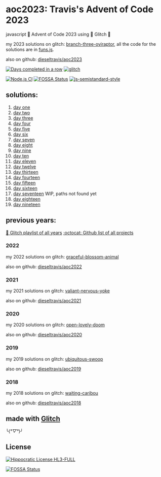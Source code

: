 # aoc2023: Travis's Advent of Code 2023

javascript 🎄 Advent of Code 2023 using 🎏 Glitch 🎏

my 2023 solutions on glitch: [branch-three-oviraptor](https://branch-three-oviraptor.glitch.me/), all the code for the solutions are in [funs.js](https://github.com/dieseltravis/aoc2023/blob/main/public/funs.js).

also on github: [dieseltravis/aoc2023](https://github.com/dieseltravis/aoc2023)

[![Days completed in a row](https://img.shields.io/badge/⭐%20days%20in%20a%20row-16-blueviolet)](https://adventofcode.com/2023/) [![glitch](https://shields.io/badge/glitch-%F0%9F%91%8D%F0%9F%8E%8F-blue?logo=glitch&logoColor=violet)](https://glitch.com/)

[![Node.js CI](https://github.com/dieseltravis/aoc2023/actions/workflows/node.js.yml/badge.svg)](https://github.com/dieseltravis/aoc2023/actions/workflows/node.js.yml) [![FOSSA Status](https://app.fossa.com/api/projects/git%2Bgithub.com%2Fdieseltravis%2Faoc2023.svg?type=shield)](https://app.fossa.com/projects/git%2Bgithub.com%2Fdieseltravis%2Faoc2023?ref=badge_shield) [![js-semistandard-style](https://img.shields.io/badge/code%20style-semistandard-brightgreen.svg?logo=javascript)](https://github.com/standard/semistandard)

## solutions:
1. [day one](https://branch-three-oviraptor.glitch.me/day/01)
2. [day two](https://branch-three-oviraptor.glitch.me/day/02)
3. [day three](https://branch-three-oviraptor.glitch.me/day/03)
4. [day four](https://branch-three-oviraptor.glitch.me/day/04)
5. [day five](https://branch-three-oviraptor.glitch.me/day/05)
6. [day six](https://branch-three-oviraptor.glitch.me/day/06)
7. [day seven](https://branch-three-oviraptor.glitch.me/day/07)
8. [day eight](https://branch-three-oviraptor.glitch.me/day/08)
9. [day nine](https://branch-three-oviraptor.glitch.me/day/09)
10. [day ten](https://branch-three-oviraptor.glitch.me/day/10)
11. [day eleven](https://branch-three-oviraptor.glitch.me/day/11)
12. [day twelve](https://branch-three-oviraptor.glitch.me/day/12)
13. [day thirteen](https://branch-three-oviraptor.glitch.me/day/13)
14. [day fourteen](https://branch-three-oviraptor.glitch.me/day/14)
15. [day fifteen](https://branch-three-oviraptor.glitch.me/day/15)
16. [day sixteen](https://branch-three-oviraptor.glitch.me/day/16)
17. [day seventeen](https://branch-three-oviraptor.glitch.me/day/17) WIP, paths not found yet
18. [day eighteen](https://branch-three-oviraptor.glitch.me/day/18)
19. [day nineteen](https://branch-three-oviraptor.glitch.me/day/19)
<!-- 
20. [day twenty](https://branch-three-oviraptor.glitch.me/day/20)
21. [day twentyone](https://branch-three-oviraptor.glitch.me/day/21)
22. [day twentytwo](https://branch-three-oviraptor.glitch.me/day/22)
23. [day twentythree](https://branch-three-oviraptor.glitch.me/day/23)
24. [day twentyfour](https://branch-three-oviraptor.glitch.me/day/24)
25. [day twentyfive](https://branch-three-oviraptor.glitch.me/day/25)
    -->

## previous years:

[🎏 Glitch playlist of all years](https://glitch.com/@travishardiman/advent-of-code)
[:octocat: Github list of all projects](https://github.com/stars/dieseltravis/lists/advent-of-code)

### 2022

my 2022 solutions on glitch: [graceful-blossom-animal](https://graceful-blossom-animal.glitch.me/)

also on github: [dieseltravis/aoc2022](https://github.com/dieseltravis/aoc2022)

### 2021

my 2021 solutions on glitch: [valiant-nervous-yoke](https://valiant-nervous-yoke.glitch.me/)

also on github: [dieseltravis/aoc2021](https://github.com/dieseltravis/aoc2021)

### 2020

my 2020 solutions on glitch: [open-lovely-doom](https://open-lovely-doom.glitch.me/)

also on github: [dieseltravis/aoc2020](https://github.com/dieseltravis/aoc2020)

### 2019

my 2019 solutions on glitch: [ubiquitous-swoop](https://ubiquitous-swoop.glitch.me/)

also on github: [dieseltravis/aoc2019](https://github.com/dieseltravis/aoc2019)

### 2018

my 2018 solutions on glitch: [waiting-caribou](https://waiting-caribou.glitch.me/)

also on github: [dieseltravis/aoc2018](https://github.com/dieseltravis/aoc2018)

## made with [Glitch](https://glitch.com/)

╰(_°▽°_)╯

## License

[![Hippocratic License HL3-FULL](https://img.shields.io/static/v1?label=Hippocratic%20License&message=HL3-FULL&labelColor=5e2751&color=bc8c3d)](https://firstdonoharm.dev/version/3/0/full.html)

[![FOSSA Status](https://app.fossa.com/api/projects/git%2Bgithub.com%2Fdieseltravis%2Faoc2023.svg?type=large)](https://app.fossa.com/projects/git%2Bgithub.com%2Fdieseltravis%2Faoc2023?ref=badge_large)
